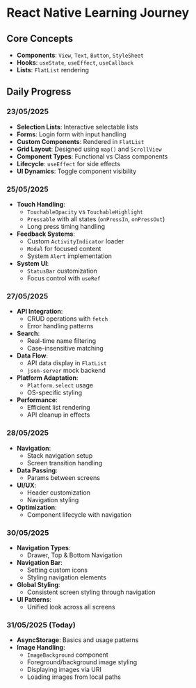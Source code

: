 # React Native Learning Journey

## Core Concepts

- **Components**: `View`, `Text`, `Button`, `StyleSheet`
- **Hooks**: `useState`, `useEffect`, `useCallback`
- **Lists**: `FlatList` rendering

## Daily Progress

### 23/05/2025

- **Selection Lists**: Interactive selectable lists
- **Forms**: Login form with input handling
- **Custom Components**: Rendered in `FlatList`
- **Grid Layout**: Designed using `map()` and `ScrollView`
- **Component Types**: Functional vs Class components
- **Lifecycle**: `useEffect` for side effects
- **UI Dynamics**: Toggle component visibility

### 25/05/2025

- **Touch Handling**:
  - `TouchableOpacity` vs `TouchableHighlight`
  - `Pressable` with all states (`onPressIn`, `onPressOut`)
  - Long press timing handling
- **Feedback Systems**:
  - Custom `ActivityIndicator` loader
  - `Modal` for focused content
  - System `Alert` implementation
- **System UI**:
  - `StatusBar` customization
  - Focus control with `useRef`

### 27/05/2025

- **API Integration**:
  - CRUD operations with `fetch`
  - Error handling patterns
- **Search**:
  - Real-time name filtering
  - Case-insensitive matching
- **Data Flow**:
  - API data display in `FlatList`
  - `json-server` mock backend
- **Platform Adaptation**:
  - `Platform.select` usage
  - OS-specific styling
- **Performance**:
  - Efficient list rendering
  - API cleanup in effects

### 28/05/2025

- **Navigation**:
  - Stack navigation setup
  - Screen transition handling
- **Data Passing**:
  - Params between screens
- **UI/UX**:
  - Header customization
  - Navigation styling
- **Optimization**:
  - Component lifecycle with navigation

### 30/05/2025

- **Navigation Types**:
  - Drawer, Top & Bottom Navigation
- **Navigation Bar**:
  - Setting custom icons
  - Styling navigation elements
- **Global Styling**:
  - Consistent screen styling through navigation
- **UI Patterns**:
  - Unified look across all screens

### 31/05/2025 (Today)

- **AsyncStorage**: Basics and usage patterns
- **Image Handling**:
  - `ImageBackground` component
  - Foreground/background image styling
  - Displaying images via URI
  - Loading images from local paths
